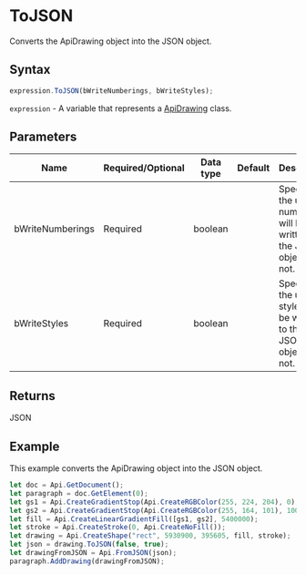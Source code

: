 # ToJSON

Converts the ApiDrawing object into the JSON object.

## Syntax

```javascript
expression.ToJSON(bWriteNumberings, bWriteStyles);
```

`expression` - A variable that represents a [ApiDrawing](../ApiDrawing.md) class.

## Parameters

| **Name** | **Required/Optional** | **Data type** | **Default** | **Description** |
| ------------- | ------------- | ------------- | ------------- | ------------- |
| bWriteNumberings | Required | boolean |  | Specifies if the used numberings will be written to the JSON object or not. |
| bWriteStyles | Required | boolean |  | Specifies if the used styles will be written to the JSON object or not. |

## Returns

JSON

## Example

This example converts the ApiDrawing object into the JSON object.

```javascript editor-
let doc = Api.GetDocument();
let paragraph = doc.GetElement(0);
let gs1 = Api.CreateGradientStop(Api.CreateRGBColor(255, 224, 204), 0);
let gs2 = Api.CreateGradientStop(Api.CreateRGBColor(255, 164, 101), 100000);
let fill = Api.CreateLinearGradientFill([gs1, gs2], 5400000);
let stroke = Api.CreateStroke(0, Api.CreateNoFill());
let drawing = Api.CreateShape("rect", 5930900, 395605, fill, stroke);
let json = drawing.ToJSON(false, true);
let drawingFromJSON = Api.FromJSON(json);
paragraph.AddDrawing(drawingFromJSON);
```
